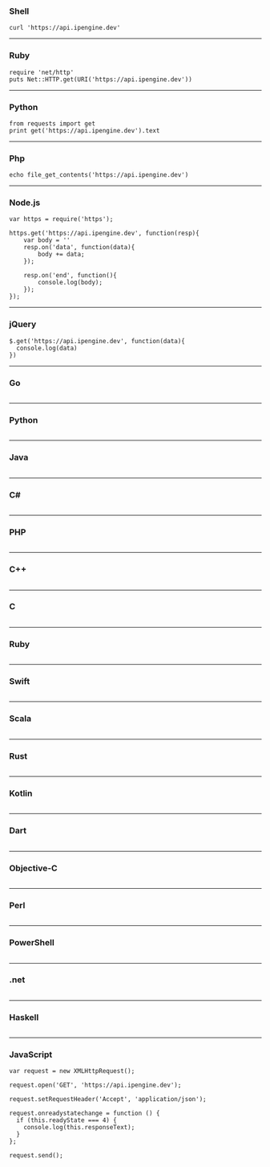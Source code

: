 ### Shell
```
curl 'https://api.ipengine.dev'
```

---

### Ruby
```
require 'net/http'
puts Net::HTTP.get(URI('https://api.ipengine.dev'))
```

---

### Python
```
from requests import get
print get('https://api.ipengine.dev').text
```

---

### Php
```
echo file_get_contents('https://api.ipengine.dev')
```

---

### Node.js
```
var https = require('https');

https.get('https://api.ipengine.dev', function(resp){
    var body = ''
    resp.on('data', function(data){
        body += data;
    });

    resp.on('end', function(){
        console.log(body);
    });
});
```

---

### jQuery
```
$.get('https://api.ipengine.dev', function(data){
  console.log(data)
})
```

---

### Go
```
```

---

### Python
```
```

---

### Java
```
```

---

### C#
```
```

---

### PHP
```
```

---

### C++
```
```

---

### C
```
```

---

### Ruby
```
```

---

### Swift
```
```

---

### Scala
```
```

---

### Rust
```
```

---

### Kotlin
```
```

---

### Dart
```
```

---

### Objective-C
```
```

---

### Perl
```
```

---

### PowerShell
```
```

---

### .net
```
```

---

### Haskell
```
```

---

### JavaScript
```
var request = new XMLHttpRequest();

request.open('GET', 'https://api.ipengine.dev');

request.setRequestHeader('Accept', 'application/json');

request.onreadystatechange = function () {
  if (this.readyState === 4) {
    console.log(this.responseText);
  }
};

request.send();
```
